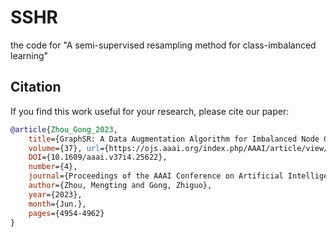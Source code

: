 # SSHR

the code for "A semi-supervised resampling method for class-imbalanced learning"

## Citation

If you find this work useful for your research, please cite our paper:

```bibtex
@article{Zhou_Gong_2023, 
    title={GraphSR: A Data Augmentation Algorithm for Imbalanced Node Classification}, 
    volume={37}, url={https://ojs.aaai.org/index.php/AAAI/article/view/25622}, 
    DOI={10.1609/aaai.v37i4.25622}, 
    number={4}, 
    journal={Proceedings of the AAAI Conference on Artificial Intelligence}, 
    author={Zhou, Mengting and Gong, Zhiguo}, 
    year={2023}, 
    month={Jun.}, 
    pages={4954-4962} 
}
```
